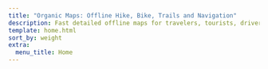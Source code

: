 ```yaml
---
title: "Organic Maps: Offline Hike, Bike, Trails and Navigation"
description: Fast detailed offline maps for travelers, tourists, drivers, hikers and cyclists created by MapsWithMe (Maps.Me) app founders.
template: home.html
sort_by: weight
extra:
  menu_title: Home
---
```




